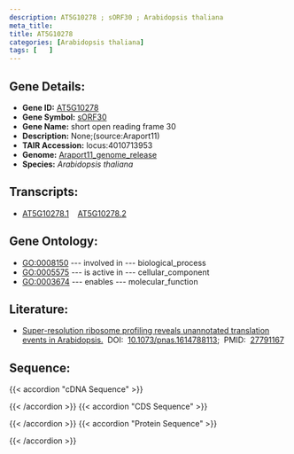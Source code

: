 ```yaml
---
description: AT5G10278 ; sORF30 ; Arabidopsis thaliana
meta_title:
title: AT5G10278
categories: [Arabidopsis thaliana]
tags: [   ]
---
```


## Gene Details:
- **Gene ID:** [AT5G10278](https://www.arabidopsis.org/locus?name=AT5G10278)
- **Gene Symbol:** <u>sORF30</u>
- **Gene Name:** short open reading frame 30
- **Description:**   None;(source:Araport11)
- **TAIR Accession:** locus:4010713953
- **Genome:** [Araport11_genome_release](https://www.arabidopsis.org/download/list?dir=Genes%2FAraport11_genome_release)
- **Species:** *Arabidopsis thaliana*

## Transcripts:
   -  [AT5G10278.1](https://www.arabidopsis.org/gene?name=AT5G10278.1)&nbsp;&nbsp;&nbsp;&nbsp;[AT5G10278.2](https://www.arabidopsis.org/gene?name=AT5G10278.2)
## Gene Ontology:
   - [GO:0008150](https://amigo.geneontology.org/amigo/term/GO:0008150)&nbsp;---&nbsp;involved in&nbsp;---&nbsp;biological_process
   - [GO:0005575](https://amigo.geneontology.org/amigo/term/GO:0005575)&nbsp;---&nbsp;is active in&nbsp;---&nbsp;cellular_component
   - [GO:0003674](https://amigo.geneontology.org/amigo/term/GO:0003674)&nbsp;---&nbsp;enables&nbsp;---&nbsp;molecular_function
## Literature:
   - [Super-resolution ribosome profiling reveals unannotated translation events in  Arabidopsis.](https://www.doi.org/10.1073/pnas.1614788113)&nbsp;&nbsp;DOI:&nbsp;&nbsp;[10.1073/pnas.1614788113](https://www.doi.org/10.1073/pnas.1614788113);&nbsp;&nbsp;PMID:&nbsp;&nbsp;[27791167](https://pubmed.ncbi.nlm.nih.gov/27791167/)
## Sequence:
{{< accordion "cDNA Sequence" >}}

{{< /accordion >}}
{{< accordion "CDS Sequence" >}}

{{< /accordion >}}
{{< accordion "Protein Sequence" >}}

{{< /accordion >}}
